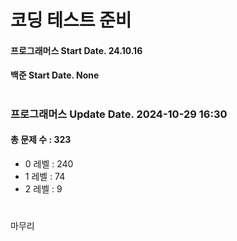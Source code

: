 # 코딩 테스트 준비

#### 프로그래머스 Start Date. 24.10.16
#### 백준 Start Date. None

# 
### 프로그래머스 Update Date. 2024-10-29 16:30
#### 총 문제 수 : 323
- 0 레벨 : 240
- 1 레벨 : 74
- 2 레벨 : 9

# 
마무리

# 
